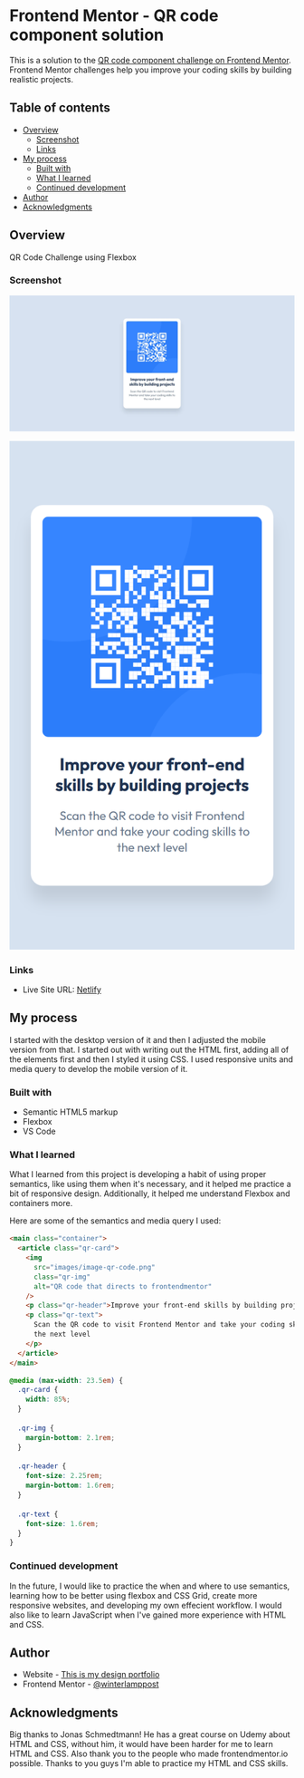# Frontend Mentor - QR code component solution

This is a solution to the [QR code component challenge on Frontend Mentor](https://www.frontendmentor.io/challenges/qr-code-component-iux_sIO_H). Frontend Mentor challenges help you improve your coding skills by building realistic projects.

## Table of contents

- [Overview](#overview)
  - [Screenshot](#screenshot)
  - [Links](#links)
- [My process](#my-process)
  - [Built with](#built-with)
  - [What I learned](#what-i-learned)
  - [Continued development](#continued-development)
- [Author](#author)
- [Acknowledgments](#acknowledgments)

## Overview

QR Code Challenge using Flexbox

### Screenshot

![](./desktop-qr.webp)

![](./mobile-qr.webp)

### Links

- Live Site URL: [Netlify](https://stirring-medovik-d9f841.netlify.app)

## My process

I started with the desktop version of it and then I adjusted the mobile version from that. I started out with writing out the HTML first, adding all of the elements first and then I styled it using CSS. I used responsive units and media query to develop the mobile version of it.

### Built with

- Semantic HTML5 markup
- Flexbox
- VS Code

### What I learned

What I learned from this project is developing a habit of using proper semantics, like using them when it's necessary, and it helped me practice a bit of responsive design. Additionally, it helped me understand Flexbox and containers more.

Here are some of the semantics and media query I used:

```html
<main class="container">
  <article class="qr-card">
    <img
      src="images/image-qr-code.png"
      class="qr-img"
      alt="QR code that directs to frontendmentor"
    />
    <p class="qr-header">Improve your front-end skills by building projects</p>
    <p class="qr-text">
      Scan the QR code to visit Frontend Mentor and take your coding skills to
      the next level
    </p>
  </article>
</main>
```

```css
@media (max-width: 23.5em) {
  .qr-card {
    width: 85%;
  }

  .qr-img {
    margin-bottom: 2.1rem;
  }

  .qr-header {
    font-size: 2.25rem;
    margin-bottom: 1.6rem;
  }

  .qr-text {
    font-size: 1.6rem;
  }
}
```

### Continued development

In the future, I would like to practice the when and where to use semantics, learning how to be better using flexbox and CSS Grid, create more responsive websites, and developing my own effecient workflow. I would also like to learn JavaScript when I've gained more experience with HTML and CSS.

## Author

- Website - [This is my design portfolio](https://www.projectsamson.com)
- Frontend Mentor - [@winterlamppost](https://www.frontendmentor.io/profile/winterlamppost)

## Acknowledgments

Big thanks to Jonas Schmedtmann! He has a great course on Udemy about HTML and CSS, without him, it would have been harder for me to learn HTML and CSS. Also thank you to the people who made frontendmentor.io possible. Thanks to you guys I'm able to practice my HTML and CSS skills.

